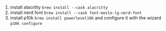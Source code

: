 1. install alacritty `brew install --cask alacritty`
2. install nerd font `brew install --cask font-meslo-lg-nerd-font`
3. install p10k `brew install powerlevel10k` and configure it with the wizard `p10k configure`
